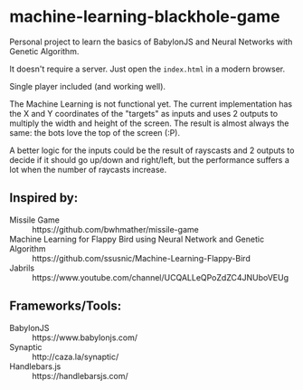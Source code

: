 # machine-learning-blackhole-game
Personal project to learn the basics of BabylonJS and Neural Networks with Genetic Algorithm.

It doesn't require a server. Just open the `index.html` in a modern browser.

Single player included (and working well).

The Machine Learning is not functional yet. The current implementation has the X and Y coordinates of the "targets" as inputs and uses 2 outputs to multiply the width and height of the screen. The result is almost always the same: the bots love the top of the screen (:P).

A better logic for the inputs could be the result of rayscasts and 2 outputs to decide if it should go up/down and right/left, but the performance suffers a lot when the number of raycasts increase.



## Inspired by:

<dl>
  <dt>Missile Game</dt>
  <dd>https://github.com/bwhmather/missile-game</dd>

  <dt>Machine Learning for Flappy Bird using Neural Network and Genetic Algorithm</dt>
  <dd>https://github.com/ssusnic/Machine-Learning-Flappy-Bird</dd>

  <dt>Jabrils</dt>
  <dd>https://www.youtube.com/channel/UCQALLeQPoZdZC4JNUboVEUg</dd>
</dl>



## Frameworks/Tools:

<dl>
  <dt>BabylonJS</dt>
  <dd>https://www.babylonjs.com/</dd>

  <dt>Synaptic</dt>
  <dd>http://caza.la/synaptic/</dd>

  <dt>Handlebars.js</dt>
  <dd>https://handlebarsjs.com/</dd>
</dl>
